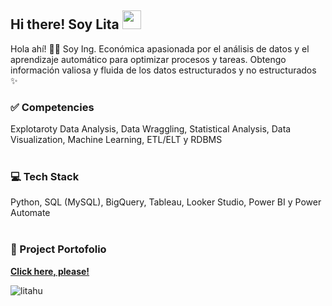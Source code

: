 ## Hi there! Soy Lita <img src="https://raw.githubusercontent.com/iampavangandhi/iampavangandhi/master/gifs/Hi.gif" width="30px"> 
Hola ahí! 👋🏼 Soy Ing. Económica apasionada por el análisis de datos y el aprendizaje automático para optimizar procesos y tareas. Obtengo información valiosa y fluida de los datos estructurados y no estructurados ✨
<br>

### ✅ Competencies
Explotaroty Data Analysis, Data Wraggling, Statistical Analysis, Data Visualization, Machine Learning, ETL/ELT y RDBMS <br>
<br>

### 💻 Tech Stack
Python, SQL (MySQL), BigQuery, Tableau, Looker Studio, Power BI y Power Automate <br>
<br>

### 📂 Project Portofolio
[**Click here, please!**](https://github.com/litahu/Lita-s-Project-Portfolio)
<br>
<!--Profile Count Badge-->
<p align="left">
  <img src="https://komarev.com/ghpvc/?username=litahu&label=Profile%20views&color=yellowgreen&style=plastic=star" alt="litahu" style="padding-center:20px;" />
</p>
